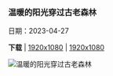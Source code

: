 ### 温暖的阳光穿过古老森林

日期：2023-04-27

**下载**  |  [1920x1080](https://cn.bing.com/th?id=OHR.MariposaGrove_ZH-CN8957145435_1920x1080.jpg)  |  [1920x1080](https://cn.bing.com/th?id=OHR.MariposaGrove_ZH-CN8957145435_UHD.jpg)

![温暖的阳光穿过古老森林](https://cn.bing.com/th?id=OHR.MariposaGrove_ZH-CN8957145435_1920x1080.jpg "优胜美地国家公园的马里波萨谷巨杉林，美国加利福尼亚州 (© Orbon Alija/Getty Images)")

